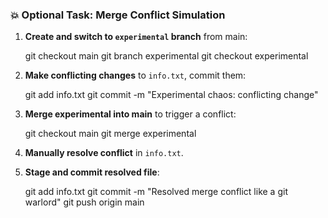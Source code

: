 ### 💥 Optional Task: Merge Conflict Simulation

1. **Create and switch to `experimental` branch** from main:

    git checkout main
    git branch experimental
    git checkout experimental

2. **Make conflicting changes** to `info.txt`, commit them:

    git add info.txt
    git commit -m "Experimental chaos: conflicting change"

3. **Merge experimental into main** to trigger a conflict:

    git checkout main
    git merge experimental

4. **Manually resolve conflict** in `info.txt`.

5. **Stage and commit resolved file**:

    git add info.txt
    git commit -m "Resolved merge conflict like a git warlord"
    git push origin main
